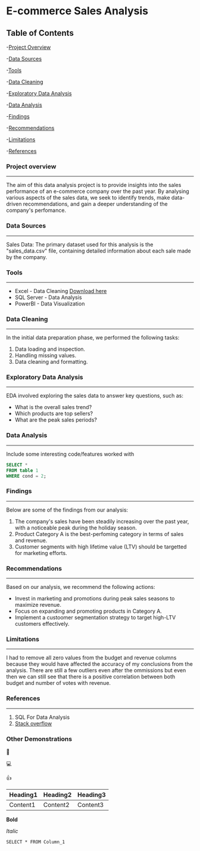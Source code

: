 # E-commerce Sales Analysis

## Table of Contents

-[Project Overview](#project-overview)

-[Data Sources](#data-sources)

-[Tools](#tools)

-[Data Cleaning](#data-cleaning)

-[Exploratory Data Analysis](#exploratory-data-analysis)

-[Data Analysis](#data-analysis)

-[Findings](#findings)

-[Recommendations](#recommendations)

-[Limitations](#limitations)

-[References](#references)


### Project overview
---

The aim of this data analysis project is to provide insights into the sales performance of an e-commerce company over the past year. By analysing various aspects of the sales data, we seek to identify trends, make data-driven recommendations, and gain a deeper understanding of the company's perfomance.

### Data Sources
---

Sales Data: The primary dataset used for this analysis is the "sales_data.csv" file, containing detailed information about each sale made by the company.

### Tools
---

- Excel - Data Cleaning [Download here](https://microsoft.com)
- SQL Server - Data Analysis
- PowerBI - Data Visualization

### Data Cleaning
---

In the initial data preparation phase, we performed the following tasks:
1. Data loading and inspection.
2. Handling missing values.
3. Data cleaning and formatting.

### Exploratory Data Analysis
---

EDA involved exploring the sales data to answer key questions, such as:

- What is the overall sales trend?
- Which products are top sellers?
- What are the peak sales periods?

### Data Analysis
---

Include some interesting code/features worked with

``` SQL
SELECT *
FROM table 1
WHERE cond = 2;
```

### Findings
---

Below are some of the findings from our analysis:
1. The company's sales have been steadily increasing over the past year, with a noticeable peak during the holiday season.
2. Product Category A is the best-perfoming category in terms of sales and revenue.
3. Customer segments with high lifetime value (LTV) should be targetted for marketing efforts.

### Recommendations
---

Based on our analysis, we recommend the following actions:
- Invest in marketing and promotions during peak sales seasons to maximize revenue.
- Focus on expanding and promoting products in Category A.
- Implement a custoomer segmentation strategy to target high-LTV customers effectively.

### Limitations
---

I had to remove all zero values from the budget and revenue columns because they would have affected the accuracy of my conclusions from the analysis. There are still a few outliers even after the ommissions but even then we can still see that there is a positive correlation between both budget and number of votes with revenue.

### References
---

1. SQL For Data Analysis
2. [Stack overflow](https:https//stack.com)







### Other Demonstrations
📖

💻

👍

|Heading1|Heading2|Heading3|
|--------|--------|--------|
|Content1|Content2|Content3|

**Bold**

*Italic*

`SELECT *
FROM Column_1`


